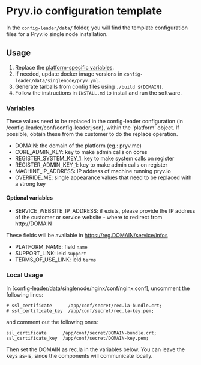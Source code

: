 # Pryv.io configuration template

In the `config-leader/data/` folder, you will find the template configuration files for a Pryv.io single node installation.

## Usage

1. Replace the [platform-specific variables](#variables).
2. If needed, update docker image versions in `config-leader/data/singlenode/pryv.yml`.
3. Generate tarballs from config files using `./build ${DOMAIN}`.
4. Follow the instructions in `INSTALL.md` to install and run the software.

### Variables

These values need to be replaced in the config-leader configuration (in /config-leader/conf/config-leader.json), within the 'platform' object.
If possible, obtain these from the customer to do the replace operation.

* DOMAIN: the domain of the platform (eg.: pryv.me)
* CORE_ADMIN_KEY: key to make admin calls on cores
* REGISTER_SYSTEM_KEY_1: key to make system calls on register
* REGISTER_ADMIN_KEY_1: key to make admin calls on register
* MACHINE_IP_ADDRESS: IP address of machine running pryv.io
* OVERRIDE_ME: single appearance values that need to be replaced with a strong key

#### Optional variables

* SERVICE_WEBSITE_IP_ADDRESS: if exists, please provide the IP address of the customer or service website - where to redirect from http://DOMAIN

These fields will be available in https://reg.DOMAIN/service/infos

* PLATFORM_NAME: field `name`
* SUPPORT_LINK: ield `support`
* TERMS_OF_USE_LINK: ield `terms`

### Local Usage

In [config-leader/data/singlenode/nginx/conf/nginx.conf], uncomment the following lines:  

```
# ssl_certificate      /app/conf/secret/rec.la-bundle.crt;
# ssl_certificate_key  /app/conf/secret/rec.la-key.pem;
```

and comment out the following ones:

```
ssl_certificate      /app/conf/secret/DOMAIN-bundle.crt;
ssl_certificate_key  /app/conf/secret/DOMAIN-key.pem;
```

Then set the DOMAIN as rec.la in the variables below. You can leave the keys as-is, since the components will communicate locally.